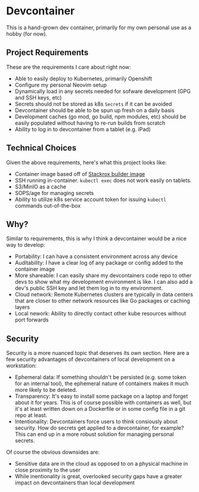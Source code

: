 # Devcontainer

This is a hand-grown dev container, primarily for my own personal use as a hobby (for now).

## Project Requirements

These are the requirements I care about right now:

* Able to easily deploy to Kubernetes, primarily Openshift
* Configure my personal Neovim setup
* Dynamically load in any secrets needed for sofware development (GPG and SSH keys, etc)
* Secrets should not be stored as k8s `Secrets` if it can be avoided
* Devcontainer should be able to be spun up fresh on a daily basis
* Development caches (go mod, go build, npm modules, etc) should be easily populated without having to re-run builds from scratch
* Ability to log in to devcontainer from a tablet (e.g. iPad)

## Technical Choices

Given the above requirements, here's what this project looks like:

* Container image based off of [Stackrox builder image](https://github.com/kylape/stackrox-tekton/blob/main/Dockerfile)
* SSH running in-container.  `kubectl exec` does not work easily on tablets.
* S3/MinIO as a cache
* SOPS/age for managing secrets
* Ability to utilize k8s service account token for issuing `kubectl` commands out-of-the-box

## Why?

Similar to requirements, this is why I think a devcontainer would be a nice way to develop:

* Portability: I can have a consistent environment across any device
* Auditability: I have a clear log of any package or config added to the container image
* More shareable: I can easily share my devcontainers code repo to other devs to show what my development environment is like.  I can also add a dev's public SSH key and let them log in to my environment.
* Cloud network: Remote Kubernetes clusters are typically in data centers that are closer to other network resources like Go packages or caching layers
* Local nework: Ability to directly contact other kube resources without port forwards

## Security

Security is a more nuanced topic that deserves its own section.
Here are a few security advantages of devcontainers of local development on a workstation:

* Ephemeral data: If something shouldn't be persisted (e.g. some token for an internal tool), the ephemeral nature of containers makes it much more likely to be deleted.
* Transparency: It's easy to install some package on a laptop and forget about it for years.  This is of course possible with containers as well, but it's at least written down on a Dockerfile or in some config file in a git repo at least.
* Intentionality: Devcontainers force users to think consiously about security.  How do secrets get applied to a devcontainer, for example?  This can end up in a more robust solution for managing personal secrets.

Of course the obvious downsides are:

* Sensitive data are in the cloud as opposed to on a physical machine in close proximity to the user
* While inentionality is great, overlooked security gaps have a greater impact on devcontainers than local development
